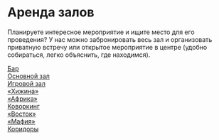 # Аренда залов

Планируете интересное мероприятие и ищите место для его проведения? У нас можно забронировать весь зал и организовать приватную встречу или открытое мероприятие в центре (удобно собираться, легко объяснить, где находимся).

<div class="row">
  <div class="col-sm-4">
    <a href="#" class="thumbnail">
      <img src="http://placehold.it/450x350" class="img-responsive" alt="">
      <div class="caption text-xs-center">
        Бар
      </div>
    </a>
  </div>
  <div class="col-sm-4">
    <a href="#" class="thumbnail">
      <img src="http://placehold.it/450x350" class="img-responsive" alt="">
      <div class="caption text-xs-center">
        Основной зал
      </div>
    </a>
  </div>
  <div class="col-sm-4">
    <a href="#" class="thumbnail">
      <img src="http://placehold.it/450x350" class="img-responsive" alt="">
      <div class="caption text-xs-center">
        Игровой зал
      </div>
    </a>
  </div>
</div>
<div class="row">
  <div class="col-sm-4">
    <a href="#" class="thumbnail">
      <img src="http://placehold.it/450x350" class="img-responsive" alt="">
      <div class="caption text-xs-center">
        «Хижина»
      </div>
    </a>
  </div>
  <div class="col-sm-4">
    <a href="#" class="thumbnail">
      <img src="http://placehold.it/450x350" class="img-responsive" alt="">
      <div class="caption text-xs-center">
        «Африка»
      </div>
    </a>
  </div>
  <div class="col-sm-4">
    <a href="#" class="thumbnail">
      <img src="http://placehold.it/450x350" class="img-responsive" alt="">
      <div class="caption text-xs-center">
        Коворкинг
      </div>
    </a>
  </div>
</div>
<div class="row">
  <div class="col-sm-4">
    <a href="#" class="thumbnail">
      <img src="http://placehold.it/450x350" class="img-responsive" alt="">
      <div class="caption text-xs-center">
        «Восток»
      </div>
    </a>
  </div>
  <div class="col-sm-4">
    <a href="#" class="thumbnail">
      <img src="http://placehold.it/450x350" class="img-responsive" alt="">
      <div class="caption text-xs-center">
        «Мафия»
      </div>
    </a>
  </div>
  <div class="col-sm-4">
    <a href="#" class="thumbnail">
      <img src="http://placehold.it/450x350" class="img-responsive" alt="">
      <div class="caption text-xs-center">
        Коридоры
      </div>
    </a>
  </div>
</div>